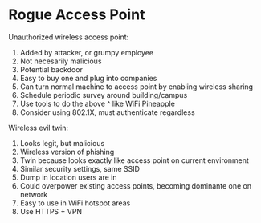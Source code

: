 # Rogue Access Point

Unauthorized wireless access point:
1. Added by attacker, or grumpy employee
1. Not necesarily malicious
1. Potential backdoor
1. Easy to buy one and plug into companies
1. Can turn normal machine to access point by enabling wireless sharing
1. Schedule periodic survey around building/campus
1. Use tools to do the above ^ like WiFi Pineapple
1. Consider using 802.1X, must authenticate regardless

Wireless evil twin:
1. Looks legit, but malicious
1. Wireless version of phishing
1. Twin because looks exactly like access point on current environment
 1. Similar security settings, same SSID
 1. Dump in location users are in
1. Could overpower existing access points, becoming dominante one on network
1. Easy to use in WiFi hotspot areas
1. Use HTTPS + VPN
